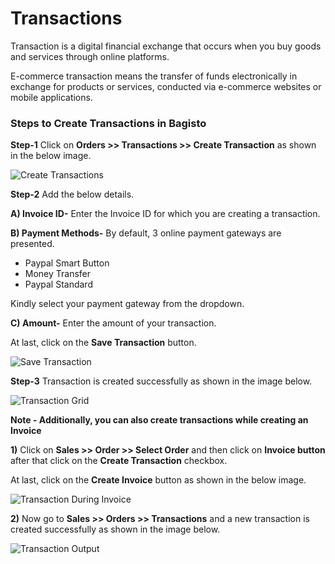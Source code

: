 # Transactions

Transaction is a digital financial exchange that occurs when you buy goods and services through online platforms. 

E-commerce transaction means the transfer of funds electronically in exchange for products or services, conducted via e-commerce websites or mobile applications.

### Steps to Create Transactions in Bagisto 

**Step-1** Click on **Orders >> Transactions >> Create Transaction** as shown in the below image.

<img src="/images/orders/createTransaction.png" alt="Create Transactions" />

**Step-2** Add the below details.

**A) Invoice ID-** Enter the Invoice ID for which you are creating a transaction.  

**B) Payment Methods-** By default, 3 online payment gateways are presented.  

- Paypal Smart Button  
- Money Transfer  
- Paypal Standard  

Kindly select your payment gateway from the dropdown.  

**C) Amount-** Enter the amount of your transaction.  

At last, click on the **Save Transaction** button.  

<img src="/images/orders/saveTransaction.png" alt="Save Transaction" />

**Step-3** Transaction is created successfully as shown in the image below.

<img src="/images/orders/transactionGrid.png" alt="Transaction Grid" />

**Note - Additionally, you can also create transactions while creating an Invoice**

**1)** Click on **Sales >> Order >> Select Order** and then click on **Invoice button** after that click on the **Create Transaction** checkbox.  

At last, click on the **Create Invoice** button as shown in the below image.  

<img src="/images/orders/other.png" alt="Transaction During Invoice" />

**2)** Now go to **Sales >> Orders >> Transactions** and a new transaction is created successfully as shown in the image below.

<img src="/images/orders/transactionOutput.png" alt="Transaction Output" />
